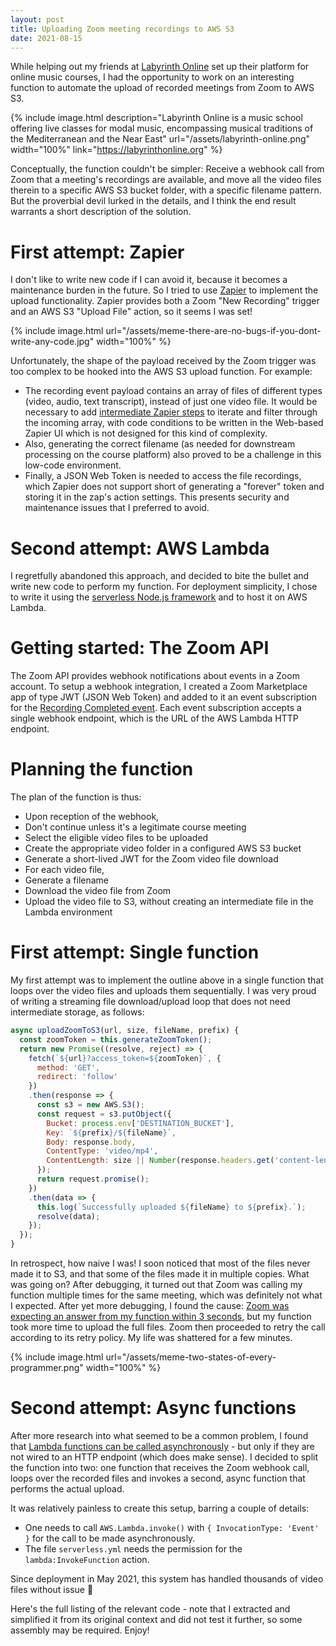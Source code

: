 ```yaml
---
layout: post
title: Uploading Zoom meeting recordings to AWS S3
date: 2021-08-15
---
```

While helping out my friends at [Labyrinth Online](https://labyrinthonline.org/) set up their platform for online music courses, I had the opportunity to work on an interesting function to automate the upload of recorded meetings from Zoom to AWS S3.

<!--more-->

{% include image.html description="Labyrinth Online is a music school offering live classes for modal music, encompassing musical traditions of the Mediterranean and the Near East" url="/assets/labyrinth-online.png" width="100%" link="https://labyrinthonline.org" %}

Conceptually, the function couldn't be simpler: Receive a webhook call from Zoom that a meeting's recordings are available, and move all the video files therein to a specific AWS S3 bucket folder, with a specific filename pattern. But the proverbial devil lurked in the details, and I think the end result warrants a short description of the solution.

# First attempt: Zapier
I don't like to write new code if I can avoid it, because it becomes a maintenance burden in the future. So I tried to use [Zapier](https://zapier.com/) to implement the upload functionality. Zapier provides both a Zoom "New Recording" trigger and an AWS S3 "Upload File" action, so it seems I was set!

{% include image.html url="/assets/meme-there-are-no-bugs-if-you-dont-write-any-code.jpg" width="100%" %}

Unfortunately, the shape of the payload received by the Zoom trigger was too complex to be hooked into the AWS S3 upload function. For example:
- The recording event payload contains an array of files of different types (video, audio, text transcript), instead of just one video file. It would be necessary to add [intermediate Zapier steps](https://zapier.com/apps/formatter/help) to iterate and filter through the incoming array, with code conditions to be written in the Web-based Zapier UI which is not designed for this kind of complexity.
- Also, generating the correct filename (as needed for downstream processing on the course platform) also proved to be a challenge in this low-code environment.
- Finally, a JSON Web Token is needed to access the file recordings, which Zapier does not support short of generating a "forever" token and storing it in the zap's action settings. This presents security and maintenance issues that I preferred to avoid.

# Second attempt: AWS Lambda
I regretfully abandoned this approach, and decided to bite the bullet and write new code to perform my function. For deployment simplicity, I chose to write it using the [serverless Node.js framework](https://www.serverless.com/) and to host it on AWS Lambda.

# Getting started: The Zoom API
The Zoom API provides webhook notifications about events in a Zoom account. To setup a webhook integration, I created a Zoom Marketplace app of type JWT (JSON Web Token) and added to it an event subscription for the [Recording Completed event](https://marketplace.zoom.us/docs/api-reference/webhook-reference/recording-events/recording-completed). Each event subscription accepts a single webhook endpoint, which is the URL of the AWS Lambda HTTP endpoint.

# Planning the function
The plan of the function is thus:
- Upon reception of the webhook,
- Don't continue unless it's a legitimate course meeting
- Select the eligible video files to be uploaded
- Create the appropriate video folder in a configured AWS S3 bucket
- Generate a short-lived JWT for the Zoom video file download
- For each video file,
- Generate a filename
- Download the video file from Zoom
- Upload the video file to S3, without creating an intermediate file in the Lambda environment

# First attempt: Single function
My first attempt was to implement the outline above in a single function that loops over the video files and uploads them sequentially. I was very proud of writing a streaming file download/upload loop that does not need intermediate storage, as follows:

```javascript
async uploadZoomToS3(url, size, fileName, prefix) {
  const zoomToken = this.generateZoomToken();
  return new Promise((resolve, reject) => {
    fetch(`${url}?access_token=${zoomToken}`, {
      method: 'GET',
      redirect: 'follow'
    })
    .then(response => {
      const s3 = new AWS.S3();
      const request = s3.putObject({
        Bucket: process.env['DESTINATION_BUCKET'],
        Key: `${prefix}/${fileName}`,
        Body: response.body,
        ContentType: 'video/mp4',
        ContentLength: size || Number(response.headers.get('content-length'))
      });
      return request.promise();
    })
    .then(data => {
      this.log(`Successfully uploaded ${fileName} to ${prefix}.`);
      resolve(data);
    });
  });
}
```

In retrospect, how naive I was! I soon noticed that most of the files never made it to S3, and that some of the files made it in multiple copies. What was going on? After debugging, it turned out that Zoom was calling my function multiple times for the same meeting, which was definitely not what I expected. After yet more debugging, I found the cause: [Zoom was expecting an answer from my function within 3 seconds](https://marketplace.zoom.us/docs/api-reference/webhook-reference#notification-delivery), but my function took more time to upload the full files. Zoom then proceeded to retry the call according to its retry policy. My life was shattered for a few minutes.

{% include image.html url="/assets/meme-two-states-of-every-programmer.png" width="100%" %}

# Second attempt: Async functions
After more research into what seemed to be a common problem, I found that [Lambda functions can be called asynchronously](https://docs.aws.amazon.com/lambda/latest/dg/invocation-async.html) - but only if they are not wired to an HTTP endpoint (which does make sense). I decided to split the function into two: one function that receives the Zoom webhook call, loops over the recorded files and invokes a second, async function that performs the actual upload.

It was relatively painless to create this setup, barring a couple of details:
- One needs to call `AWS.Lambda.invoke()` with `{ InvocationType: 'Event' }` for the call to be made asynchronously.
- The file `serverless.yml` needs the permission for the `lambda:InvokeFunction` action.

Since deployment in May 2021, this system has handled thousands of video files without issue :tada:

Here's the full listing of the relevant code - note that I extracted and simplified it from its original context and did not test it further, so some assembly may be required. Enjoy!

<script src="https://gist.github.com/infojunkie/704508f9c0a55999f9b1418844e02682.js"></script>
